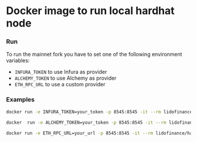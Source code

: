 # Docker image to run local hardhat node

### Run

To run the mainnet fork you have to set one of the following environment variables:
- `INFURA_TOKEN` to use Infura as provider
- `ALCHEMY_TOKEN` to use Alchemy as provider
- `ETH_RPC_URL` to use a custom provider

### Examples
```bash
docker run -e INFURA_TOKEN=your_token -p 8545:8545 -it --rm lidofinance/hardhat-node:latest
```
    
```bash
docker  run -e ALCHEMY_TOKEN=your_token -p 8545:8545 -it --rm lidofinance/hardhat-node:latest
```
    
```bash 
docker run -e ETH_RPC_URL=your_url -p 8545:8545 -it --rm lidofinance/hardhat-node:latest
```
